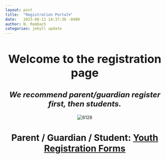 ```yaml
---
layout: post
title:  "Registration Portal🌀"
date:   2023-08-11 14:37:36 -0400
author: N. Rombach
categories: jekyll update
---
```

<div align="center">
  <h1 style="font-size: 36px;">Welcome to the registration page</h1>
  <h2 style="font-size: 24px;"><em>We recommend <strong>parent/guardian register first</strong>, then students.</em></h2>
</div>

<p align="center">
  <img src="{{ site.baseurl }}/assets/images/6128.png" alt="6128">
</p>

<!-- <img src="/../_assets/images/6128.png" alt="6128"> -->
<div align="center">
  <h1>Parent / Guardian / Student: <a href="https://www.firstinspires.org/resource-library/youth-registration-system" target="_blank">Youth Registration Forms</a></h1>
</div>

<!-- [FIRSTregforms]: https://www.firstinspires.org/resource-library/youth-registration-system -->
